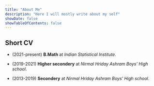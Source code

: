 ```yaml
---
title: "About Me"
description: "Here I will mostly write about my self"
showDate: false
showTableOfContents: false
---
```



## Short CV

- (2021-present) **B.Math** at *Indian Statistical Institute*.

- (2019-2021)    **Higher secondery** at *Nirmal Hriday Ashram Boys' High school*.

- (2013-2019)   **Secondery** at *Nirmal Hriday Ashram Boys' High school*.

